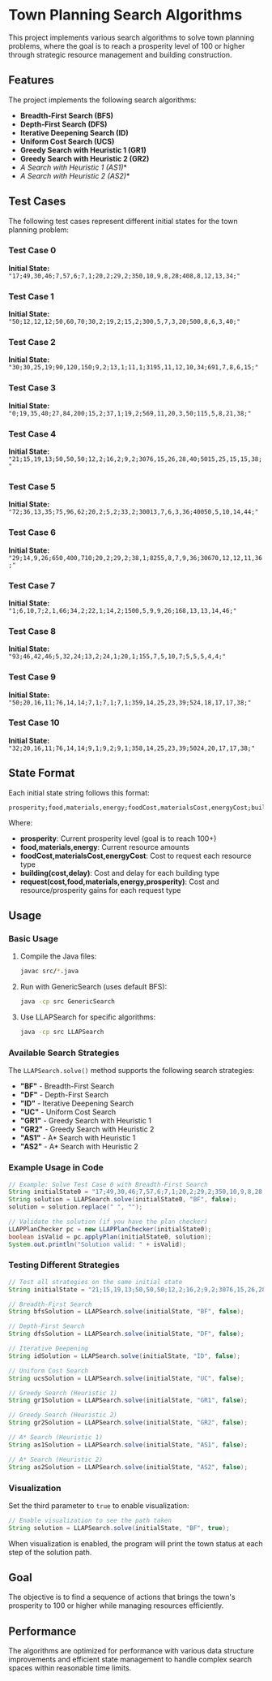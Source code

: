 # Town Planning Search Algorithms

This project implements various search algorithms to solve town planning problems, where the goal is to reach a prosperity level of 100 or higher through strategic resource management and building construction.

## Features

The project implements the following search algorithms:
- **Breadth-First Search (BFS)**
- **Depth-First Search (DFS)**
- **Iterative Deepening Search (ID)**
- **Uniform Cost Search (UCS)**
- **Greedy Search with Heuristic 1 (GR1)**
- **Greedy Search with Heuristic 2 (GR2)**
- **A* Search with Heuristic 1 (AS1)**
- **A* Search with Heuristic 2 (AS2)**

## Test Cases

The following test cases represent different initial states for the town planning problem:

### Test Case 0
**Initial State:** `"17;49,30,46;7,57,6;7,1;20,2;29,2;350,10,9,8,28;408,8,12,13,34;"`

### Test Case 1
**Initial State:** `"50;12,12,12;50,60,70;30,2;19,2;15,2;300,5,7,3,20;500,8,6,3,40;"`

### Test Case 2
**Initial State:** `"30;30,25,19;90,120,150;9,2;13,1;11,1;3195,11,12,10,34;691,7,8,6,15;"`

### Test Case 3
**Initial State:** `"0;19,35,40;27,84,200;15,2;37,1;19,2;569,11,20,3,50;115,5,8,21,38;"`

### Test Case 4
**Initial State:** `"21;15,19,13;50,50,50;12,2;16,2;9,2;3076,15,26,28,40;5015,25,15,15,38;"`

### Test Case 5
**Initial State:** `"72;36,13,35;75,96,62;20,2;5,2;33,2;30013,7,6,3,36;40050,5,10,14,44;"`

### Test Case 6
**Initial State:** `"29;14,9,26;650,400,710;20,2;29,2;38,1;8255,8,7,9,36;30670,12,12,11,36;"`

### Test Case 7
**Initial State:** `"1;6,10,7;2,1,66;34,2;22,1;14,2;1500,5,9,9,26;168,13,13,14,46;"`

### Test Case 8
**Initial State:** `"93;46,42,46;5,32,24;13,2;24,1;20,1;155,7,5,10,7;5,5,5,4,4;"`

### Test Case 9
**Initial State:** `"50;20,16,11;76,14,14;7,1;7,1;7,1;359,14,25,23,39;524,18,17,17,38;"`

### Test Case 10
**Initial State:** `"32;20,16,11;76,14,14;9,1;9,2;9,1;358,14,25,23,39;5024,20,17,17,38;"`

## State Format

Each initial state string follows this format:
```
prosperity;food,materials,energy;foodCost,materialsCost,energyCost;building1(cost,delay);building2(cost,delay);building3(cost,delay);request1(cost,food,materials,energy,prosperity);request2(cost,food,materials,energy,prosperity);
```

Where:
- **prosperity**: Current prosperity level (goal is to reach 100+)
- **food,materials,energy**: Current resource amounts
- **foodCost,materialsCost,energyCost**: Cost to request each resource type
- **building(cost,delay)**: Cost and delay for each building type
- **request(cost,food,materials,energy,prosperity)**: Cost and resource/prosperity gains for each request type

## Usage

### Basic Usage

1. Compile the Java files:
   ```bash
   javac src/*.java
   ```

2. Run with GenericSearch (uses default BFS):
   ```bash
   java -cp src GenericSearch
   ```

3. Use LLAPSearch for specific algorithms:
   ```bash
   java -cp src LLAPSearch
   ```

### Available Search Strategies

The `LLAPSearch.solve()` method supports the following search strategies:

- **"BF"** - Breadth-First Search
- **"DF"** - Depth-First Search  
- **"ID"** - Iterative Deepening Search
- **"UC"** - Uniform Cost Search
- **"GR1"** - Greedy Search with Heuristic 1
- **"GR2"** - Greedy Search with Heuristic 2
- **"AS1"** - A* Search with Heuristic 1
- **"AS2"** - A* Search with Heuristic 2

### Example Usage in Code

```java
// Example: Solve Test Case 0 with Breadth-First Search
String initialState0 = "17;49,30,46;7,57,6;7,1;20,2;29,2;350,10,9,8,28;408,8,12,13,34;";
String solution = LLAPSearch.solve(initialState0, "BF", false);
solution = solution.replace(" ", "");

// Validate the solution (if you have the plan checker)
LLAPPlanChecker pc = new LLAPPlanChecker(initialState0);
boolean isValid = pc.applyPlan(initialState0, solution);
System.out.println("Solution valid: " + isValid);
```

### Testing Different Strategies

```java
// Test all strategies on the same initial state
String initialState = "21;15,19,13;50,50,50;12,2;16,2;9,2;3076,15,26,28,40;5015,25,15,15,38;";

// Breadth-First Search
String bfsSolution = LLAPSearch.solve(initialState, "BF", false);

// Depth-First Search  
String dfsSolution = LLAPSearch.solve(initialState, "DF", false);

// Iterative Deepening
String idSolution = LLAPSearch.solve(initialState, "ID", false);

// Uniform Cost Search
String ucsSolution = LLAPSearch.solve(initialState, "UC", false);

// Greedy Search (Heuristic 1)
String gr1Solution = LLAPSearch.solve(initialState, "GR1", false);

// Greedy Search (Heuristic 2)  
String gr2Solution = LLAPSearch.solve(initialState, "GR2", false);

// A* Search (Heuristic 1)
String as1Solution = LLAPSearch.solve(initialState, "AS1", false);

// A* Search (Heuristic 2)
String as2Solution = LLAPSearch.solve(initialState, "AS2", false);
```

### Visualization

Set the third parameter to `true` to enable visualization:

```java
// Enable visualization to see the path taken
String solution = LLAPSearch.solve(initialState, "BF", true);
```

When visualization is enabled, the program will print the town status at each step of the solution path.

## Goal

The objective is to find a sequence of actions that brings the town's prosperity to 100 or higher while managing resources efficiently.

## Performance

The algorithms are optimized for performance with various data structure improvements and efficient state management to handle complex search spaces within reasonable time limits.
